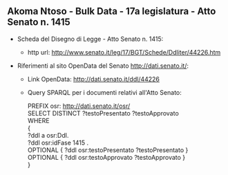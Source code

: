 ## Akoma Ntoso - Bulk Data - 17a legislatura - Atto Senato n. 1415 ##

* Scheda del Disegno di Legge - Atto Senato n. 1415:
	* http url: http://www.senato.it/leg/17/BGT/Schede/Ddliter/44226.htm

* Riferimenti al sito OpenData del Senato http://dati.senato.it/:
	* Link OpenData: http://dati.senato.it/ddl/44226
	* Query SPARQL per i documenti relativi all'Atto Senato:

        PREFIX osr: <http://dati.senato.it/osr/>  
		SELECT DISTINCT ?testoPresentato ?testoApprovato  
		WHERE  
		{  
		    ?ddl a osr:Ddl.  
		    ?ddl osr:idFase 1415 .  
		    OPTIONAL { ?ddl osr:testoPresentato ?testoPresentato }  
		    OPTIONAL { ?ddl osr:testoApprovato ?testoApprovato }  
		}
		